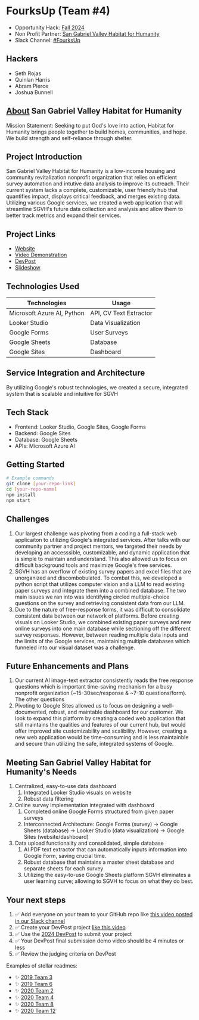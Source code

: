 
# FourksUp (Team #4)
- Opportunity Hack: [Fall 2024](https://www.ohack.dev/hack/2024_fall)
- Non Profit Partner: [San Gabriel Valley Habitat for Humanity](https://sgvhabitat.org/)
- Slack Channel: [#FourksUp](https://opportunity-hack.slack.com/app_redirect?channel=fourks-up)

## Hackers
- Seth Rojas
- Quinlan Harris 
- Abram Pierce 
- Joshua Bunnell 

## [About](https://sgvhabitat.org/) San Gabriel Valley Habitat for Humanity
Mission Statement: Seeking to put God's love into action, Habitat for Humanity brings people together to build homes, communities, and hope. We build strength and self-reliance through shelter.

## Project Introduction 
San Gabriel Valley Habitat for Humanity is a low-income housing and community revitalization nonprofit organization that relies on efficient survey automation and intutive data analysis to improve its outreach. Their current system lacks a complete, customizable, user friendly hub that quantifies impact, displays critical feedback, and merges existing data. Utilizing various Google services, we created a web application that will streamline SGVH's future data collection and analysis and allow them to better track metrics and expand their services.

## Project Links
- [Website]()
- [Video Demonstration]()
- [DevPost]()
- [Slideshow]()

## Technologies Used
| Technologies   | Usage |
| -------- | ------- |
| Microsoft Azure AI, Python| API, CV Text Extractor  |
| Looker Studio | Data Visualization |
| Google Forms    | User Surveys  |
| Google Sheets   | Database  |
| Google Sites    | Dashboard |

## Service Integration and Architecture
By utilizing Google's robust technologies, we created a secure, integrated system that is scalable and intuitive for SGVH

## Tech Stack
- Frontend: Looker Studio, Google Sites, Google Forms
- Backend: Google Sites
- Database: Google Sheets
- APIs: Microsoft Azure AI
<!-- Add/modify as needed -->

## Getting Started

```bash
# Example commands
git clone [your-repo-link]
cd [your-repo-name]
npm install
npm start
```

## Challenges
1. Our largest challenge was pivoting from a coding a full-stack web applicaiton to utilizing Google's integrated services. After talks with our community partner and project mentors, we targeted their needs by developing an accesssible, customizable, and dynamic application that is simple to maintain and understand. This also allowed us to focus on difficult background tools and maximize Google's free services.
2. SGVH has an overflow of existing survey papers and excel files that are unorganized and discombobulated. To combat this, we developed a python script that utilizes computer vision and a LLM to read existing paper surveys and integrate them into a combined database. The two main issues we ran into was identifying circled multiple-choice questions on the survey and retrieving consistent data from our LLM.
3. Due to the nature of free-response forms, it was difficult to consolidate consistent data between our network of platforms. Before creating visuals on Looker Studio, we combined existing paper surveys and new online surveys into one main database while sectioning off the different survey responses. However, between reading multiple data inputs and the limits of the Google services, maintaining multiple databases which funneled into our visual dataset was a challenge.

## Future Enhancements and Plans
1. Our current AI image-text extractor consistently reads the free response questions which is important time-saving mechanism for a busy nonprofit organization (~15-30sec/response & ~7-10 questions/form). The other questions 
2. Pivoting to Google Sites allowed us to focus on designing a well-documented, robust, and maintable dashboard for our customer. We look to expand this platform by creating a coded web application that still maintains the qualities and features of our current hub, but would offer improved site customizability and scalibility. However, creating a new web application would be time-consuming and is less maintainble and secure than utilizing the safe, integrated systems of Google.

## Meeting San Gabriel Valley Habitat for Humanity's Needs
1. Centralized, easy-to-use data dashboard
   1. Integrated Looker Studio visuals on website
   2. Robust data filtering
2. Online survey implementation integrated with dashboard
   1. Completed online Google Forms structured from given paper surveys
   2. Interconnected Architecture: Google Forms (survey) -> Google Sheets (database) -> Looker Studio (data visualization) -> Google Sites (website/dashboard)
3. Data upload functionality and consolidated, simple database
   1. AI PDF text extractor that can automatically inputs information into Google Form, saving crucial time.
   2. Robust database that maintains a master sheet database and separate sheets for each survey
   3. Utilizing the easy-to-use Google Sheets platform SGVH eliminates a  user learning curve; allowing to SGVH to focus on what they do best.
  
## Your next steps
1. ✅ Add everyone on your team to your GitHub repo like [this video posted in our Slack channel](https://opportunity-hack.slack.com/archives/C1Q6YHXQU/p1605657678139600)
2. ✅ Create your DevPost project [like this video](https://youtu.be/vCa7QFFthfU?si=bzMQ91d8j3ZkOD03)
3. ✅ Use the [2024 DevPost](https://opportunity-hack-2024-arizona.devpost.com) to submit your project
4. ✅ Your DevPost final submission demo video should be 4 minutes or less
5. ✅ Review the judging criteria on DevPost

Examples of stellar readmes:
- ✨ [2019 Team 3](https://github.com/2019-Arizona-Opportunity-Hack/Team-3)
- ✨ [2019 Team 6](https://github.com/2019-Arizona-Opportunity-Hack/Team-6)
- ✨ [2020 Team 2](https://github.com/2020-opportunity-hack/Team-02)
- ✨ [2020 Team 4](https://github.com/2020-opportunity-hack/Team-04)
- ✨ [2020 Team 8](https://github.com/2020-opportunity-hack/Team-08)
- ✨ [2020 Team 12](https://github.com/2020-opportunity-hack/Team-12)


